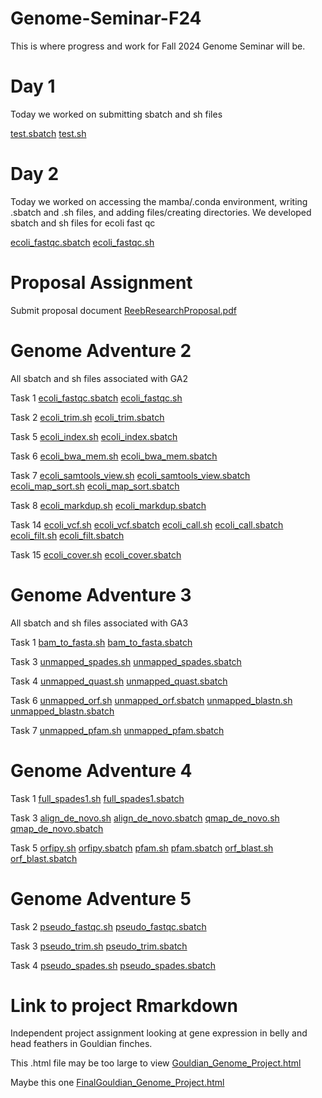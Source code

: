 # Genome-Seminar-F24

This is where progress and work for Fall 2024 Genome Seminar will be. 



# Day 1
Today we worked on submitting sbatch and sh files

[test.sbatch](test.sbatch)
[test.sh](test.sh)

# Day 2
Today we worked on accessing the mamba/.conda environment, writing .sbatch and .sh files, and adding files/creating directories. We developed sbatch and sh files for ecoli fast qc

[ecoli_fastqc.sbatch](ecoli_fastqc.sbatch)
[ecoli_fastqc.sh](ecoli_fastqc.sh)

# Proposal Assignment

Submit proposal document
[ReebResearchProposal.pdf](ReebResearchProposal.pdf)

# Genome Adventure 2
All sbatch and sh files associated with GA2


Task 1
[ecoli_fastqc.sbatch](ecoli_fastqc.sbatch)
[ecoli_fastqc.sh](ecoli_fastqc.sh)

Task 2
[ecoli_trim.sh](ecoli_trim.sh)
[ecoli_trim.sbatch](ecoli_trim.sbatch)

Task 5
[ecoli_index.sh](ecoli_index.sh)
[ecoli_index.sbatch](ecoli_index.sbatch)

Task 6
[ecoli_bwa_mem.sh](ecoli_bwa_mem.sh)
[ecoli_bwa_mem.sbatch](ecoli_bwa_mem.sbatch)

Task 7
[ecoli_samtools_view.sh](ecoli_samtools_view.sh)
[ecoli_samtools_view.sbatch](ecoli_samtools_view.sbatch)
[ecoli_map_sort.sh](ecoli_map_sort.sh)
[ecoli_map_sort.sbatch](ecoli_map_sort.sbatch)

Task 8
[ecoli_markdup.sh](ecoli_markdup.sh)
[ecoli_markdup.sbatch](ecoli_markdup.sbatch)

Task 14
[ecoli_vcf.sh](ecoli_vcf.sh)
[ecoli_vcf.sbatch](ecoli_vcf.sbatch)
[ecoli_call.sh](ecoli_call.sh)
[ecoli_call.sbatch](ecoli_call.sbatch)
[ecoli_filt.sh](ecoli_filt.sh)
[ecoli_filt.sbatch](ecoli_filt.sbatch)

Task 15 
[ecoli_cover.sh](ecoli_filt.sh)
[ecoli_cover.sbatch](ecoli_filt.sbatch)


# Genome Adventure 3
All sbatch and sh files associated with GA3


Task 1
[bam_to_fasta.sh](bam_to_fasta.sh)
[bam_to_fasta.sbatch](bam_to_fasta.sbatch)

Task 3
[unmapped_spades.sh](unmapped_spades.sh)
[unmapped_spades.sbatch](unmapped_spades.sbatch)

Task 4
[unmapped_quast.sh](unmapped_quast.sh)
[unmapped_quast.sbatch](unmapped_quast.sbatch)

Task 6
[unmapped_orf.sh](unmapped_orf.sh)
[unmapped_orf.sbatch](unmapped_orf.sbatch)
[unmapped_blastn.sh](unmapped_blastn.sh)
[unmapped_blastn.sbatch](unmapped_blastn.sbatch)

Task 7
[unmapped_pfam.sh](unmapped_pfam.sh)
[unmapped_pfam.sbatch](unmapped_pfam.sbatch)

# Genome Adventure 4
Task 1
[full_spades1.sh](full_spades1.sh)
[full_spades1.sbatch](full_spades1.sbatch)

Task 3
[align_de_novo.sh](align_de_novo.sh)
[align_de_novo.sbatch](align_de_novo.sbatch)
[qmap_de_novo.sh](qmap_de_novo.sh)
[qmap_de_novo.sbatch](qmap_de_novo.sbatch)

Task 5
[orfipy.sh](orfipy.sh)
[orfipy.sbatch](orfipy.sbatch)
[pfam.sh](pfam.sh)
[pfam.sbatch](pfam.sbatch)
[orf_blast.sh](orf_blast.sh)
[orf_blast.sbatch](orf_blast.sbatch)


# Genome Adventure 5
Task 2
[pseudo_fastqc.sh](pseudo_fastqc.sh)
[pseudo_fastqc.sbatch](pseudo_fastqc.sbatch)

Task 3
[pseudo_trim.sh](pseudo_trim.sh)
[pseudo_trim.sbatch](pseudo_trim.sbatch)

Task 4
[pseudo_spades.sh](pseudo_spades.sh)
[pseudo_spades.sbatch](pseudo_spades.sbatch)

# Link to project Rmarkdown
Independent project assignment looking at gene expression in belly and head feathers in Gouldian finches. 

This .html file may be too large to view
[Gouldian_Genome_Project.html](Gouldian_Genome_Project.html)

Maybe this one
[FinalGouldian_Genome_Project.html](FinalGouldian_Genome_Project.html)
